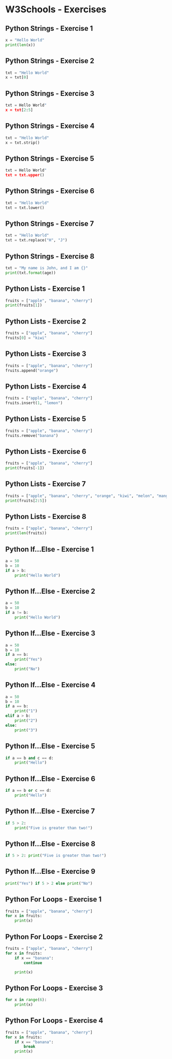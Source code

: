 # W3Schools - Exercises
## Python Strings - Exercise 1
```python
x = "Hello World"
print(len(x))
```

## Python Strings - Exercise 2
```python
txt = "Hello World"
x = txt[0]
```

## Python Strings - Exercise 3
```python
txt = Hello World"
x = txt[2:5]
```

## Python Strings - Exercise 4
```python
txt = "Hello World"
x = txt.strip()
```

## Python Strings - Exercise 5
```python
txt = Hello World"
txt = txt.upper()
```

## Python Strings - Exercise 6
```python
txt = "Hello World"
txt = txt.lower()
```

## Python Strings - Exercise 7
```python
txt = "Hello World"
txt = txt.replace("H", "J")
```

## Python Strings - Exercise 8
```python
txt = "My name is John, and I am {}"
print(txt.format(age))
```

## Python Lists - Exercise 1
```python
fruits = ["apple", "banana", "cherry"]
print(fruits[1])
```

## Python Lists - Exercise 2
```python
fruits = ["apple", "banana", "cherry"]
fruits[0] = "kiwi"
```

## Python Lists - Exercise 3
```python
fruits = ["apple", "banana", "cherry"]
fruits.append("orange")
```

## Python Lists - Exercise 4
```python
fruits = ["apple", "banana", "cherry"]
fruits.insert(1, "lemon")
```

## Python Lists - Exercise 5
```python
fruits = ["apple", "banana", "cherry"]
fruits.remove("banana")
```

## Python Lists - Exercise 6
```python
fruits = ["apple", "banana", "cherry"]
print(fruits[-1])
```

## Python Lists - Exercise 7
```python
fruits = ["apple", "banana", "cherry", "orange", "kiwi", "melon", "mango"]
print(fruits[2:5])
```

## Python Lists - Exercise 8
```python
fruits = ["apple", "banana", "cherry"]
print(len(fruits))
```

## Python If...Else - Exercise 1
```python
a = 50
b = 10
if a > b:
	print("Hello World")
```

## Python If...Else - Exercise 2
```python
a = 50
b = 10
if a != b:
	print("Hello World")
```

## Python If...Else - Exercise 3
```python
a = 50
b = 10
if a == b:
	print("Yes")
else:
	print("No")
```
## Python If...Else - Exercise 4
```python
a = 50
b = 10
if a == b:
	print("1")
elif a > b:
	print("2")
else:	
	print("3")
```

## Python If...Else - Exercise 5
```python
if a == b and c == d:
	print("Hello")
```

## Python If...Else - Exercise 6
```python
if a == b or c == d:
	print("Hello")
```

## Python If...Else - Exercise 7
```python
if 5 > 2:
	print("Five is greater than two!")
```

## Python If...Else - Exercise 8
```python
if 5 > 2: print("Five is greater than two!")
```

## Python If...Else - Exercise 9
```python
print("Yes") if 5 > 2 else print("No")

```
## Python For Loops - Exercise 1
```python
fruits = ["apple", "banana", "cherry"]
for x in fruits:
	print(x)
```
## Python For Loops -  Exercise 2
```python
fruits = ["apple", "banana", "cherry"]
for x in fruits:
	if x == "banana":
		continue

	print(x)
```

## Python For Loops - Exercise 3
```python
for x in range(6):
	print(x)
```

## Python For Loops - Exercise 4
```python
fruits = ["apple", "banana", "cherry"]
for x in fruits:
	if x == "banana":
		break
	print(x)
```
